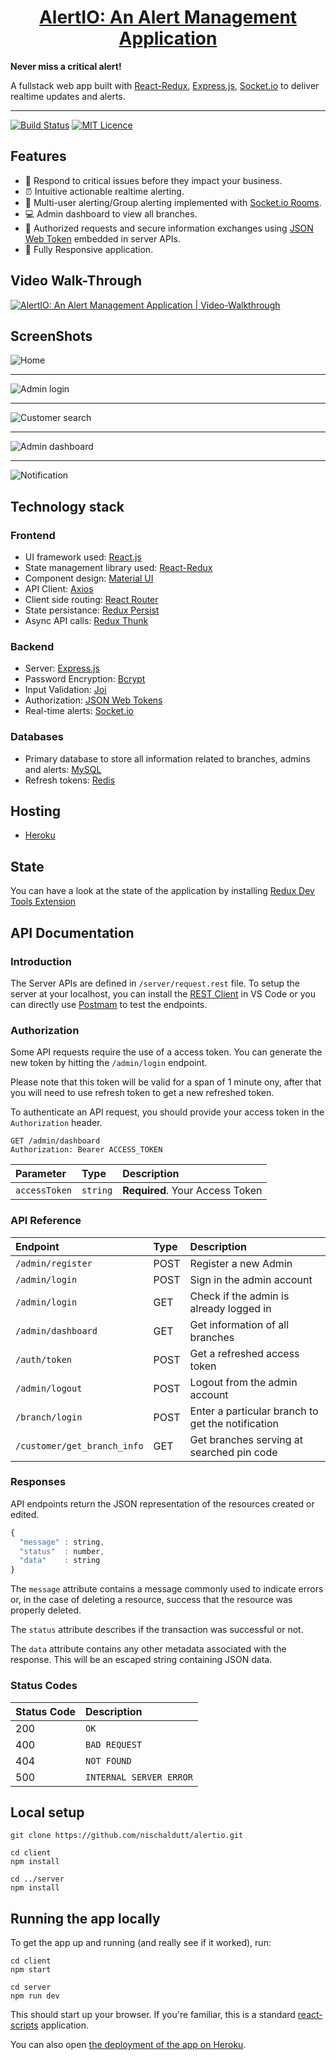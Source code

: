 <div>
  <h1 align="center">
    <a href="https://alertio-backend.herokuapp.com/">AlertIO: An Alert Management Application</a>
  </h1>
  <strong>
    Never miss a critical alert!
  </strong>
  <p>
    A fullstack web app built with
    <a href="https://react-redux.js.org/">React-Redux</a>, 
    <a href="https://expressjs.com/">Express.js</a>, 
    <a href="https://socket.io/">Socket.io</a> 
    to deliver realtime updates and alerts.
  </p>
</div>

<hr />

[![Build Status](https://img.shields.io/badge/build-passing-brightgreen)](https://github.com/nischaldutt/alertio)
[![MIT Licence](https://img.shields.io/badge/Licence-MIT-blue)](https://github.com/nischaldutt/alertio/blob/main/LICENSE)

## Features

- 🔔 Respond to critical issues before they impact your business.
- ⏰ Intuitive actionable realtime alerting.
- 👥 Multi-user alerting/Group alerting implemented with [Socket.io Rooms](https://socket.io/docs/v4/rooms/).
- 💻 Admin dashboard to view all branches.
- 🔐 Authorized requests and secure information exchanges using [JSON Web Token](https://dev.twitch.tv/docs/embed/chat) embedded in server APIs.
- 📱 Fully Responsive application.

## Video Walk-Through

<div>
  <a href="https://youtu.be/b6etTkG54e4" target="_blank">
    <img
      alt="AlertIO: An Alert Management Application | Video-Walkthrough"
      src="https://i.imgur.com/uGfO0SF.png"
    />
  </a>
</div>

## ScreenShots

<div>
    <img
      alt="Home"
      src="https://i.imgur.com/jfla1KV.png"
    />
  <hr />
    <img
      alt="Admin login"
      src="https://i.imgur.com/3i4r9MG.png"
    />
  <hr />
    <img
      alt="Customer search"
      src="https://i.imgur.com/iFMkhUi.png"
    />
  <hr />
    <img
      alt="Admin dashboard"
      src="https://i.imgur.com/XRAE1Pk.png"
    />
  <hr />
    <img
      alt="Notification"
      src="https://i.imgur.com/eCSZ57j.png"
    />
</div>

## Technology stack

### Frontend

- UI framework used: [React.js](https://reactjs.org/)
- State management library used: [React-Redux](https://react-redux.js.org/)
- Component design: [Material UI](https://material-ui.com/)
- API Client: [Axios](https://www.npmjs.com/package/axios)
- Client side routing: [React Router](https://www.npmjs.com/package/react-router-dom)
- State persistance: [Redux Persist](https://www.npmjs.com/package/redux-persist)
- Async API calls: [Redux Thunk](https://www.npmjs.com/package/redux-thunk)

### Backend

- Server: [Express.js](https://expressjs.com/)
- Password Encryption: [Bcrypt](https://www.npmjs.com/package/bcrypt)
- Input Validation: [Joi](https://www.npmjs.com/package/joi)
- Authorization: [JSON Web Tokens](https://www.npmjs.com/package/joi)
- Real-time alerts: [Socket.io](http://socket.io/)

### Databases

- Primary database to store all information related to branches, admins and alerts: [MySQL](https://www.npmjs.com/package/mysql)
- Refresh tokens: [Redis](https://www.npmjs.com/package/redis)

## Hosting

- [Heroku](https://www.heroku.com/)

## State

You can have a look at the state of the application by installing [Redux Dev Tools Extension](https://github.com/zalmoxisus/redux-devtools-extension)

## API Documentation

### Introduction

The Server APIs are defined in `/server/request.rest` file. To setup the server at your localhost, you can install
the [REST Client](https://marketplace.visualstudio.com/items?itemName=humao.rest-client) in VS Code or you can directly
use [Postmam](https://www.postman.com/) to test the endpoints.

### Authorization

Some API requests require the use of a access token. You can generate the new token by hitting the
`/admin/login` endpoint.

</hr>
Please note that this token will be valid for a span of 1 minute ony, after that 
you will need to use refresh token to get a new refreshed token.

To authenticate an API request, you should provide your access token in the `Authorization` header.

```http
GET /admin/dashboard
Authorization: Bearer ACCESS_TOKEN
```

| Parameter     | Type     | Description                     |
| :------------ | :------- | :------------------------------ |
| `accessToken` | `string` | **Required**. Your Access Token |

### API Reference

| Endpoint                    | Type | Description                                       |
| :-------------------------- | :--- | :------------------------------------------------ |
| `/admin/register`           | POST | Register a new Admin                              |
| `/admin/login`              | POST | Sign in the admin account                         |
| `/admin/login`              | GET  | Check if the admin is already logged in           |
| `/admin/dashboard`          | GET  | Get information of all branches                   |
| `/auth/token`               | POST | Get a refreshed access token                      |
| `/admin/logout`             | POST | Logout from the admin account                     |
| `/branch/login`             | POST | Enter a particular branch to get the notification |
| `/customer/get_branch_info` | GET  | Get branches serving at searched pin code         |

### Responses

API endpoints return the JSON representation of the resources created or edited.

```javascript
{
  "message" : string,
  "status"  : number,
  "data"    : string
}
```

The `message` attribute contains a message commonly used to indicate errors or, in the case of deleting a resource, success that the resource was properly deleted.

The `status` attribute describes if the transaction was successful or not.

The `data` attribute contains any other metadata associated with the response. This will be an escaped string containing JSON data.

### Status Codes

| Status Code | Description             |
| :---------- | :---------------------- |
| 200         | `OK`                    |
| 400         | `BAD REQUEST`           |
| 404         | `NOT FOUND`             |
| 500         | `INTERNAL SERVER ERROR` |

## Local setup

```
git clone https://github.com/nischaldutt/alertio.git

cd client
npm install

cd ../server
npm install
```

## Running the app locally

To get the app up and running (and really see if it worked), run:

```shell
cd client
npm start
```

```shell
cd server
npm run dev
```

This should start up your browser. If you're familiar, this is a standard
[react-scripts](https://create-react-app.dev/) application.

You can also open
[the deployment of the app on Heroku](https://alertio-backend.herokuapp.com/).
